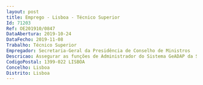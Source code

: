 ```yaml
--- 
layout: post
title: Emprego - Lisboa - Técnico Superior
Id: 71203
Ref: OE201910/0847
DataAbertura: 2019-10-24
DataFecho: 2019-11-08
Trabalho: Técnico Superior
Empregador: Secretaria-Geral da Presidência de Conselho de Ministros
Descricao: Assegurar as funções de Administrador do Sistema GeADAP da SGPCM b) Exercer as funções de Interlocutor na matéria junto das restantes unidades orgânicas da SGPCM c) Apoiar os dirigentes na elaboração e preparação dos objetivos dos trabalhadores das UO d) Proceder à validação das fichas de avaliação de desempenho após contratualização dos objetivos entre avaliador avaliado e) Assegurar a receção e a manutenção na DSRH, dos originais das fichas de avaliação de desempenho de todas as UO da SGPCM durante a execução do SIADAP f) Monitorizar a execução dos objetivos do SIADAP ao longo do biénio em articulação com os dirigentes das UO por forma a garantir o cumprimento dos prazos fixados g) Assegurar o apoio jurídico em matéria de SIADAP em todas as peças procedimentais no âmbito do SIADAP 2 e 3, de esclarecimento de dúvidas colocadas e em sede de impugnação administrativa das decisões.
CodigoPostal: 1399-022 LISBOA
Concelho: Lisboa
Distrito: Lisboa
--- 
```

